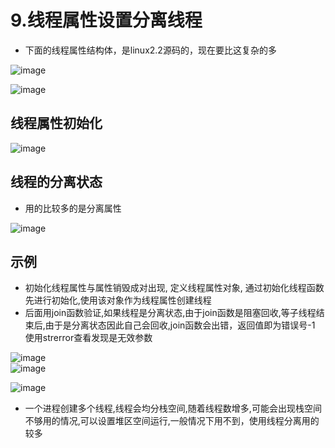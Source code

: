 # 9.线程属性设置分离线程  

* 下面的线程属性结构体，是linux2.2源码的，现在要比这复杂的多  

![image](https://user-images.githubusercontent.com/58176267/173833464-96cfbbb8-c832-4771-9ae9-e58de3419939.png)  

![image](https://user-images.githubusercontent.com/58176267/173833796-e113f1f7-11c0-46c7-9da7-f8d0ef23cf2b.png)  


  

## 线程属性初始化  

![image](https://user-images.githubusercontent.com/58176267/173834649-9ed334f8-670e-46c0-a618-909f07ec2713.png)  

## 线程的分离状态  

* 用的比较多的是分离属性  

![image](https://user-images.githubusercontent.com/58176267/173836601-950db648-6670-4f4e-b589-a8210a3d46c8.png)  


## 示例  

* 初始化线程属性与属性销毁成对出现, 定义线程属性对象, 通过初始化线程函数先进行初始化,使用该对象作为线程属性创建线程  
* 后面用join函数验证,如果线程是分离状态,由于join函数是阻塞回收,等子线程结束后,由于是分离状态因此自己会回收,join函数会出错，返回值即为错误号-1  使用strerror查看发现是无效参数    

![image](https://user-images.githubusercontent.com/58176267/173840538-f11b386c-5ba5-45e7-8739-af67f9a89e76.png)  
![image](https://user-images.githubusercontent.com/58176267/173840246-901c5375-a163-4d9b-ac7f-49dc94598a5c.png)  

![image](https://user-images.githubusercontent.com/58176267/173843813-e763e65b-dbf9-4c6f-9371-eb8b9328f8de.png)  

* 一个进程创建多个线程,线程会均分栈空间,随着线程数增多,可能会出现栈空间不够用的情况,可以设置堆区空间运行,一般情况下用不到，使用线程分离用的较多    


